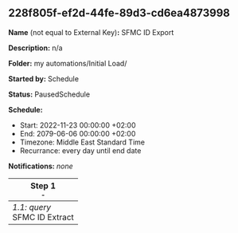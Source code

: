 ## 228f805f-ef2d-44fe-89d3-cd6ea4873998

**Name** (not equal to External Key)**:** SFMC ID Export

**Description:** n/a

**Folder:** my automations/Initial Load/

**Started by:** Schedule

**Status:** PausedSchedule

**Schedule:**

* Start: 2022-11-23 00:00:00 +02:00
* End: 2079-06-06 00:00:00 +02:00
* Timezone: Middle East Standard Time
* Recurrance: every day until end date

**Notifications:** _none_


| Step 1<br>_<small>-</small>_ |
| --- |
| _1.1: query_<br>SFMC ID Extract |

